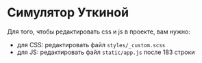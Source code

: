 # Симулятор Уткиной

Для того, чтобы редактировать css и js в проекте, вам нужно:

 - для CSS: редактировать файл `styles/_custom.scss`
 - для JS: редактировать файл `static/app.js` после 183 строки 
